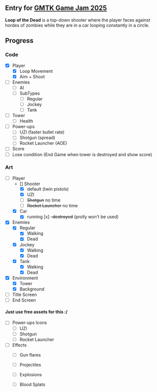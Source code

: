 ## Entry for [GMTK Game Jam 2025](itch.io/jam/gmtk-2025)

**Loop of the Dead** is a top-down shooter where the player 
faces against hordes of zombies while they are in a car looping constantly in a circle.

## Progress

### Code
- [x] Player
    - [x] Loop Movement
    - [x] Aim + Shoot
- [ ] Enemies
    - [ ] AI
    - [ ] SubTypes
       - [ ] Regular
       - [ ] Jockey
       - [ ] Tank
- [ ] Tower 
    - [ ] Health
- [ ] Power-ups
    - [ ] UZI (faster bullet rate)
    - [ ] Shotgun (spread)
    - [ ] Rocket Launcher (AOE)
- [ ] Score
- [ ] Lose condition (End Game when tower is destroyed and show score)

### Art
- [ ] Player
    - [] Shooter 
        - [x] default (twin pistols)
        - [x] UZI
        - [ ] ~~Shotgun~~ no time
        - [ ] ~~Rocket Launcher~~ no time
    - [x] Car
        - [x] running
         [x] ~~-destroyed~~ (prolly won't be used)
- [x] Enemies 
    - [x] Regular
        - [x] Walking
        - [x] Dead
    - [x] Jockey
        - [x] Walking
        - [x] Dead
    - [x] Tank
        - [x] Walking
        - [x] Dead
- [x] Environment
    - [x] Tower
    - [x] Background
- [ ] Title Screen
- [ ] End Screen

#### Just use free assets for this :/
- [ ] Power-ups Icons
    - [ ] UZI
    - [ ] Shotgun
    - [ ] Rocket Launcher
- [ ] Effects
    - [ ] Gun flares
    - [ ] Projectiles
    - [ ] Explosions
    - [ ] Blood Splats

